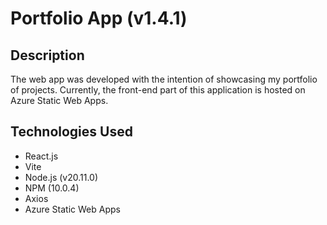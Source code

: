 # Portfolio App (v1.4.1)

## Description

The web app was developed with the intention of showcasing my portfolio of projects. Currently, the front-end part of this application is hosted on Azure Static Web Apps.

## Technologies Used

- React.js
- Vite
- Node.js (v20.11.0)
- NPM (10.0.4)
- Axios
- Azure Static Web Apps

